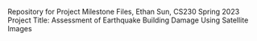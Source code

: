 Repository for Project Milestone Files, Ethan Sun, CS230 Spring 2023
Project Title: Assessment of Earthquake Building Damage Using Satellite Images